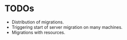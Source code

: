 # TODOs

* Distribution of migrations.
* Triggering start of server migration on many machines.
* Migrations with resources.
